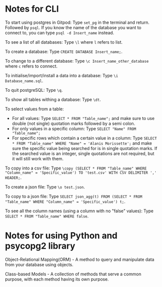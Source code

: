 # Notes for CLI

To start using postgres in Gitpod:
Type `set_pg` in the terminal and return. Followed by `psql`. If you know the name of the database you want to connect to, you can type `psql -d Insert_name` instead.

To see a list of all databases:
Type `\l` where `l` refers to list.

To create a database:
Type `CREATE DATABASE Insert_name;`.

To change to a different database:
Type `\c Insert_name_other_database` where `c` refers to connect.

To initialise/import/install a data into a database:
Type `\i Database_name.sql`.

To quit postgreSQL:
Type `\q`.

To show all tables withing a database:
Type `\dt`.

To select values from a table:
* For all values: Type `SELECT * FROM "Table_name";` and make sure to use double (not single) quotation marks followed by a semi colon.
* For only values in a specific column: Type `SELECT "Name" FROM "Table_name";`
* For specific rows which contain a certain value in a column: Type `SELECT * FROM "Table_name" WHERE "Name" = 'Alanis Morissette';` and make sure the specific value being searched for is in single quotation marks. If the searched value is an integer, single quotations are not required, but it will still work with them.

To copy into a csv file:
Type `\copy (SELECT * FROM "Table_name" WHERE "Column_name" = 'Specific_value') TO 'test.csv' WITH CSV DELIMITER ',' HEADER;`.

To create a json file:
Type `\o test.json`.

To copy to a json file:
Type `SELECT json_agg(t) FROM (SELECT * FROM "Table_name" WHERE "Column_name" = 'Specific_value') t;`.

To see all the column names (using a column with no "false" values):
Type `SELECT * FROM "Table_name" WHERE false`.

# Notes for using Python and psycopg2 library

Object-Relational Mapping(ORM) - A method to query and manipulate data from your database using objects.

Class-based Models - A collection of methods that serve a common purpose, with each method having its own purpose.
